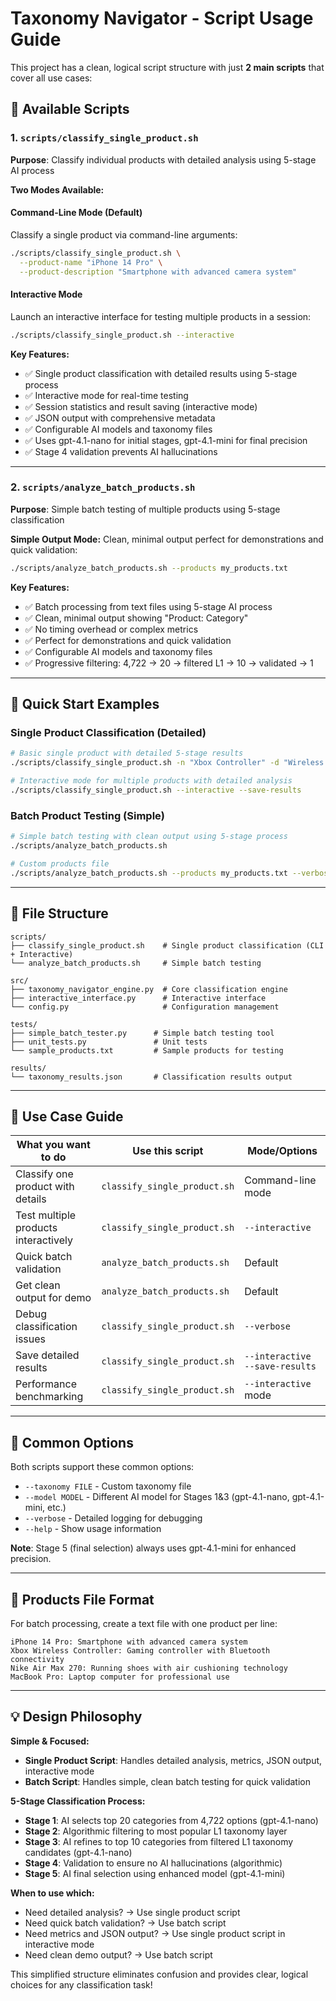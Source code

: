# Taxonomy Navigator - Script Usage Guide

This project has a clean, logical script structure with just **2 main scripts** that cover all use cases:

## 🔧 Available Scripts

### 1. `scripts/classify_single_product.sh`
**Purpose**: Classify individual products with detailed analysis using 5-stage AI process

**Two Modes Available:**

#### Command-Line Mode (Default)
Classify a single product via command-line arguments:
```bash
./scripts/classify_single_product.sh \
  --product-name "iPhone 14 Pro" \
  --product-description "Smartphone with advanced camera system"
```

#### Interactive Mode
Launch an interactive interface for testing multiple products in a session:
```bash
./scripts/classify_single_product.sh --interactive
```

**Key Features:**
- ✅ Single product classification with detailed results using 5-stage process
- ✅ Interactive mode for real-time testing
- ✅ Session statistics and result saving (interactive mode)
- ✅ JSON output with comprehensive metadata
- ✅ Configurable AI models and taxonomy files
- ✅ Uses gpt-4.1-nano for initial stages, gpt-4.1-mini for final precision
- ✅ Stage 4 validation prevents AI hallucinations

---

### 2. `scripts/analyze_batch_products.sh`
**Purpose**: Simple batch testing of multiple products using 5-stage classification

**Simple Output Mode:**
Clean, minimal output perfect for demonstrations and quick validation:
```bash
./scripts/analyze_batch_products.sh --products my_products.txt
```

**Key Features:**
- ✅ Batch processing from text files using 5-stage AI process
- ✅ Clean, minimal output showing "Product: Category"
- ✅ No timing overhead or complex metrics
- ✅ Perfect for demonstrations and quick validation
- ✅ Configurable AI models and taxonomy files
- ✅ Progressive filtering: 4,722 → 20 → filtered L1 → 10 → validated → 1

---

## 🚀 Quick Start Examples

### Single Product Classification (Detailed)
```bash
# Basic single product with detailed 5-stage results
./scripts/classify_single_product.sh -n "Xbox Controller" -d "Wireless gaming controller"

# Interactive mode for multiple products with detailed analysis
./scripts/classify_single_product.sh --interactive --save-results
```

### Batch Product Testing (Simple)
```bash
# Simple batch testing with clean output using 5-stage process
./scripts/analyze_batch_products.sh

# Custom products file
./scripts/analyze_batch_products.sh --products my_products.txt --verbose
```

---

## 📁 File Structure

```
scripts/
├── classify_single_product.sh    # Single product classification (CLI + Interactive)
└── analyze_batch_products.sh     # Simple batch testing

src/
├── taxonomy_navigator_engine.py  # Core classification engine
├── interactive_interface.py      # Interactive interface
└── config.py                     # Configuration management

tests/
├── simple_batch_tester.py      # Simple batch testing tool
├── unit_tests.py               # Unit tests
└── sample_products.txt         # Sample products for testing

results/
└── taxonomy_results.json       # Classification results output
```

---

## 🎯 Use Case Guide

| **What you want to do** | **Use this script** | **Mode/Options** |
|--------------------------|---------------------|------------------|
| Classify one product with details | `classify_single_product.sh` | Command-line mode |
| Test multiple products interactively | `classify_single_product.sh` | `--interactive` |
| Quick batch validation | `analyze_batch_products.sh` | Default |
| Get clean output for demo | `analyze_batch_products.sh` | Default |
| Debug classification issues | `classify_single_product.sh` | `--verbose` |
| Save detailed results | `classify_single_product.sh` | `--interactive --save-results` |
| Performance benchmarking | `classify_single_product.sh` | `--interactive` mode |

---

## 🔧 Common Options

Both scripts support these common options:
- `--taxonomy FILE` - Custom taxonomy file
- `--model MODEL` - Different AI model for Stages 1&3 (gpt-4.1-nano, gpt-4.1-mini, etc.)
- `--verbose` - Detailed logging for debugging
- `--help` - Show usage information

**Note**: Stage 5 (final selection) always uses gpt-4.1-mini for enhanced precision.

---

## 📝 Products File Format

For batch processing, create a text file with one product per line:
```
iPhone 14 Pro: Smartphone with advanced camera system
Xbox Wireless Controller: Gaming controller with Bluetooth connectivity
Nike Air Max 270: Running shoes with air cushioning technology
MacBook Pro: Laptop computer for professional use
```

---

## 💡 Design Philosophy

**Simple & Focused:**
- **Single Product Script**: Handles detailed analysis, metrics, JSON output, interactive mode
- **Batch Script**: Handles simple, clean batch testing for quick validation

**5-Stage Classification Process:**
- **Stage 1**: AI selects top 20 categories from 4,722 options (gpt-4.1-nano)
- **Stage 2**: Algorithmic filtering to most popular L1 taxonomy layer
- **Stage 3**: AI refines to top 10 categories from filtered L1 taxonomy candidates (gpt-4.1-nano)
- **Stage 4**: Validation to ensure no AI hallucinations (algorithmic)
- **Stage 5**: AI final selection using enhanced model (gpt-4.1-mini)

**When to use which:**
- Need detailed analysis? → Use single product script
- Need quick batch validation? → Use batch script
- Need metrics and JSON output? → Use single product script in interactive mode
- Need clean demo output? → Use batch script

This simplified structure eliminates confusion and provides clear, logical choices for any classification task! 